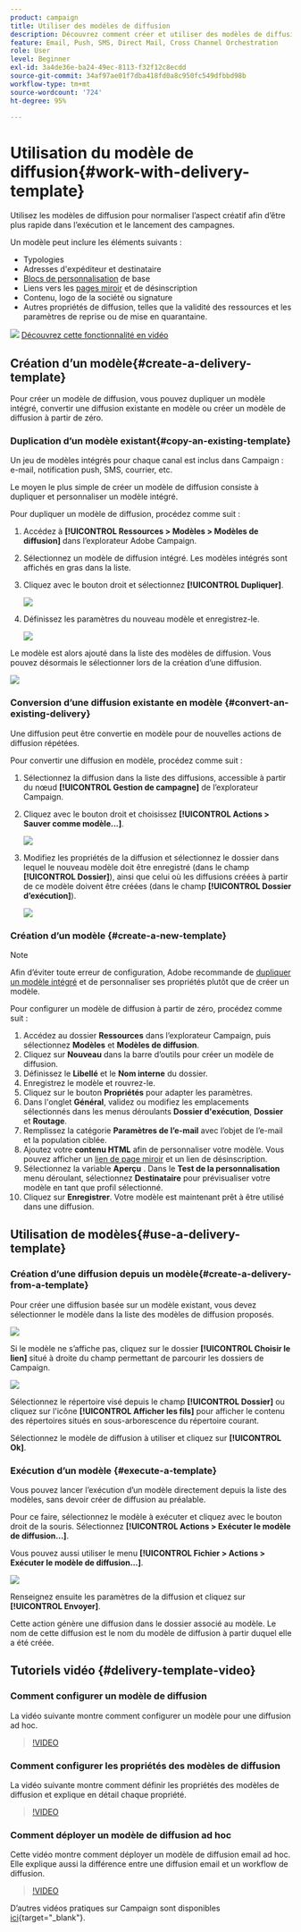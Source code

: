 ```yaml
---
product: campaign
title: Utiliser des modèles de diffusion
description: Découvrez comment créer et utiliser des modèles de diffusion dans Campaign.
feature: Email, Push, SMS, Direct Mail, Cross Channel Orchestration
role: User
level: Beginner
exl-id: 3a4de36e-ba24-49ec-8113-f32f12c8ecdd
source-git-commit: 34af97ae01f7dba418fd0a8c950fc549dfbbd98b
workflow-type: tm+mt
source-wordcount: '724'
ht-degree: 95%

---
```


# Utilisation du modèle de diffusion{#work-with-delivery-template}

Utilisez les modèles de diffusion pour normaliser l’aspect créatif afin d’être plus rapide dans l’exécution et le lancement des campagnes.

Un modèle peut inclure les éléments suivants :

* Typologies
* Adresses d&#39;expéditeur et destinataire
* [Blocs de personnalisation](../send/personalization-blocks.md) de base
* Liens vers les [pages miroir](../send/mirror-page.md) et de désinscription
* Contenu, logo de la société ou signature
* Autres propriétés de diffusion, telles que la validité des ressources et les paramètres de reprise ou de mise en quarantaine.

![](assets/do-not-localize/how-to-video.png) [Découvrez cette fonctionnalité en vidéo](#delivery-template-video)


## Création d’un modèle{#create-a-delivery-template}

Pour créer un modèle de diffusion, vous pouvez dupliquer un modèle intégré, convertir une diffusion existante en modèle ou créer un modèle de diffusion à partir de zéro.

### Duplication d’un modèle existant{#copy-an-existing-template}

Un jeu de modèles intégrés pour chaque canal est inclus dans Campaign : e-mail, notification push, SMS, courrier, etc.

Le moyen le plus simple de créer un modèle de diffusion consiste à dupliquer et personnaliser un modèle intégré.

Pour dupliquer un modèle de diffusion, procédez comme suit :

1. Accédez à **[!UICONTROL Ressources > Modèles > Modèles de diffusion]** dans l’explorateur Adobe Campaign.
1. Sélectionnez un modèle de diffusion intégré. Les modèles intégrés sont affichés en gras dans la liste.
1. Cliquez avec le bouton droit et sélectionnez **[!UICONTROL Dupliquer]**.

   ![](assets/duplicate-built-in-template.png)

1. Définissez les paramètres du nouveau modèle et enregistrez-le.

   ![](assets/delivery-template-new.png)

Le modèle est alors ajouté dans la liste des modèles de diffusion. Vous pouvez désormais le sélectionner lors de la création d’une diffusion.

![](assets/select-the-new-template.png)

### Conversion d’une diffusion existante en modèle {#convert-an-existing-delivery}

Une diffusion peut être convertie en modèle pour de nouvelles actions de diffusion répétées.

Pour convertir une diffusion en modèle, procédez comme suit :

1. Sélectionnez la diffusion dans la liste des diffusions, accessible à partir du nœud **[!UICONTROL Gestion de campagne]** de l’explorateur Campaign.

1. Cliquez avec le bouton droit et choisissez **[!UICONTROL Actions > Sauver comme modèle...]**.

   ![](assets/save-as-template.png)

1. Modifiez les propriétés de la diffusion et sélectionnez le dossier dans lequel le nouveau modèle doit être enregistré (dans le champ **[!UICONTROL Dossier]**), ainsi que celui où les diffusions créées à partir de ce modèle doivent être créées (dans le champ **[!UICONTROL Dossier d’exécution]**).

   ![](assets/template-select-folders.png)

### Création d’un modèle {#create-a-new-template}

>[!NOTE]
>
>Afin d’éviter toute erreur de configuration, Adobe recommande de [dupliquer un modèle intégré](#copy-an-existing-template) et de personnaliser ses propriétés plutôt que de créer un modèle.

Pour configurer un modèle de diffusion à partir de zéro, procédez comme suit :

1. Accédez au dossier **Ressources** dans l’explorateur Campaign, puis sélectionnez **Modèles** et **Modèles de diffusion**.
1. Cliquez sur **Nouveau** dans la barre d’outils pour créer un modèle de diffusion.
1. Définissez le **Libellé** et le **Nom interne** du dossier.
1. Enregistrez le modèle et rouvrez-le.
1. Cliquez sur le bouton **Propriétés** pour adapter les paramètres.
1. Dans l&#39;onglet **Général**, validez ou modifiez les emplacements sélectionnés dans les menus déroulants **Dossier d&#39;exécution**, **Dossier** et **Routage**.
1. Remplissez la catégorie **Paramètres de l’e-mail** avec l’objet de l’e-mail et la population ciblée.
1. Ajoutez votre **contenu HTML** afin de personnaliser votre modèle. Vous pouvez afficher un [lien de page miroir](../send/mirror-page.md) et un lien de désinscription.
1. Sélectionnez la variable **Aperçu** . Dans le **Test de la personnalisation** menu déroulant, sélectionnez **Destinataire** pour prévisualiser votre modèle en tant que profil sélectionné.
1. Cliquez sur **Enregistrer**. Votre modèle est maintenant prêt à être utilisé dans une diffusion.


## Utilisation de modèles{#use-a-delivery-template}

### Création d’une diffusion depuis un modèle{#create-a-delivery-from-a-template}

Pour créer une diffusion basée sur un modèle existant, vous devez sélectionner le modèle dans la liste des modèles de diffusion proposés.

![](assets/select-the-new-template.png)

Si le modèle ne s’affiche pas, cliquez sur le dossier **[!UICONTROL Choisir le lien]** situé à droite du champ permettant de parcourir les dossiers de Campaign.

![](assets/browse-templates.png)

Sélectionnez le répertoire visé depuis le champ **[!UICONTROL Dossier]** ou cliquez sur l&#39;icône **[!UICONTROL Afficher les fils]** pour afficher le contenu des répertoires situés en sous-arborescence du répertoire courant.

Sélectionnez le modèle de diffusion à utiliser et cliquez sur **[!UICONTROL Ok]**.

### Exécution d’un modèle {#execute-a-template}

Vous pouvez lancer l’exécution d’un modèle directement depuis la liste des modèles, sans devoir créer de diffusion au préalable.

Pour ce faire, sélectionnez le modèle à exécuter et cliquez avec le bouton droit de la souris. Sélectionnez **[!UICONTROL Actions > Exécuter le modèle de diffusion...]**.

Vous pouvez aussi utiliser le menu **[!UICONTROL Fichier > Actions > Exécuter le modèle de diffusion...]**.

![](assets/execute-delivery-template.png)

Renseignez ensuite les paramètres de la diffusion et cliquez sur **[!UICONTROL Envoyer]**.

Cette action génère une diffusion dans le dossier associé au modèle. Le nom de cette diffusion est le nom du modèle de diffusion à partir duquel elle a été créée.


## Tutoriels vidéo {#delivery-template-video}

### Comment configurer un modèle de diffusion

La vidéo suivante montre comment configurer un modèle pour une diffusion ad hoc.

>[!VIDEO](https://video.tv.adobe.com/v/342082?quality=12)

### Comment configurer les propriétés des modèles de diffusion

La vidéo suivante montre comment définir les propriétés des modèles de diffusion et explique en détail chaque propriété.

>[!VIDEO](https://video.tv.adobe.com/v/338969?quality=12)

### Comment déployer un modèle de diffusion ad hoc

Cette vidéo montre comment déployer un modèle de diffusion email ad hoc. Elle explique aussi la différence entre une diffusion email et un workflow de diffusion.

>[!VIDEO](https://video.tv.adobe.com/v/338965?quality=12)

D’autres vidéos pratiques sur Campaign sont disponibles [ici](https://experienceleague.adobe.com/docs/campaign-learn/tutorials/getting-started/introduction-to-adobe-campaign.html?lang=fr){target="_blank"}.
